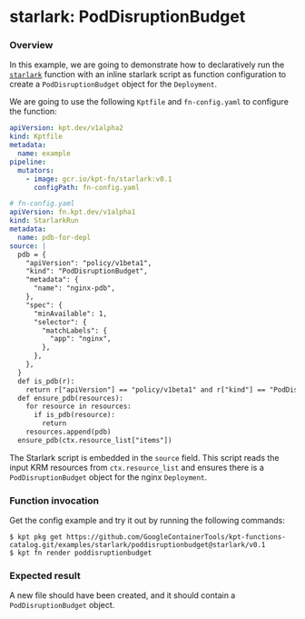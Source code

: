 # starlark: PodDisruptionBudget

### Overview

In this example, we are going to demonstrate how to declaratively run the
[`starlark`] function with an inline starlark script as function configuration
to create a `PodDisruptionBudget` object for the `Deployment`.

We are going to use the following `Kptfile` and `fn-config.yaml` to configure
the function:

```yaml
apiVersion: kpt.dev/v1alpha2
kind: Kptfile
metadata:
  name: example
pipeline:
  mutators:
    - image: gcr.io/kpt-fn/starlark:v0.1
      configPath: fn-config.yaml
```

```yaml
# fn-config.yaml
apiVersion: fn.kpt.dev/v1alpha1
kind: StarlarkRun
metadata:
  name: pdb-for-depl
source: |
  pdb = {
    "apiVersion": "policy/v1beta1",
    "kind": "PodDisruptionBudget",
    "metadata": {
      "name": "nginx-pdb",
    },
    "spec": {
      "minAvailable": 1,
      "selector": {
        "matchLabels": {
          "app": "nginx",
        },
      },
    },
  }
  def is_pdb(r):
    return r["apiVersion"] == "policy/v1beta1" and r["kind"] == "PodDisruptionBudget" and r["metadata"]["name"] == "nginx-pdb"
  def ensure_pdb(resources):
    for resource in resources:
      if is_pdb(resource):
        return
    resources.append(pdb)
  ensure_pdb(ctx.resource_list["items"])
```

The Starlark script is embedded in the `source` field. This script reads the
input KRM resources from `ctx.resource_list` and ensures there is a
`PodDisruptionBudget` object for the nginx `Deployment`.

### Function invocation

Get the config example and try it out by running the following commands:

```shell
$ kpt pkg get https://github.com/GoogleContainerTools/kpt-functions-catalog.git/examples/starlark/poddisruptionbudget@starlark/v0.1
$ kpt fn render poddisruptionbudget
```

### Expected result

A new file should have been created, and it should contain a
`PodDisruptionBudget` object.

[`starlark`]: https://catalog.kpt.dev/starlark/v0.1/
